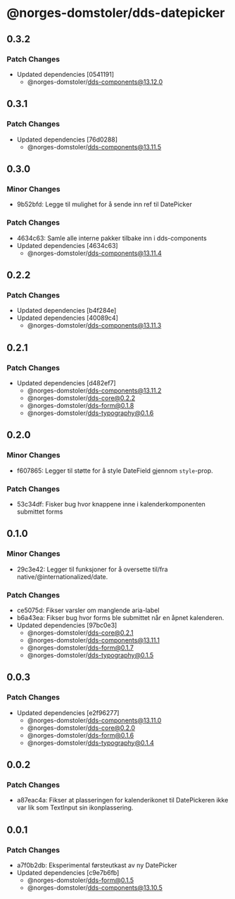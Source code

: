 # @norges-domstoler/dds-datepicker

## 0.3.2

### Patch Changes

- Updated dependencies [0541191]
  - @norges-domstoler/dds-components@13.12.0

## 0.3.1

### Patch Changes

- Updated dependencies [76d0288]
  - @norges-domstoler/dds-components@13.11.5

## 0.3.0

### Minor Changes

- 9b52bfd: Legge til mulighet for å sende inn ref til DatePicker

### Patch Changes

- 4634c63: Samle alle interne pakker tilbake inn i dds-components
- Updated dependencies [4634c63]
  - @norges-domstoler/dds-components@13.11.4

## 0.2.2

### Patch Changes

- Updated dependencies [b4f284e]
- Updated dependencies [40089c4]
  - @norges-domstoler/dds-components@13.11.3

## 0.2.1

### Patch Changes

- Updated dependencies [d482ef7]
  - @norges-domstoler/dds-components@13.11.2
  - @norges-domstoler/dds-core@0.2.2
  - @norges-domstoler/dds-form@0.1.8
  - @norges-domstoler/dds-typography@0.1.6

## 0.2.0

### Minor Changes

- f607865: Legger til støtte for å style DateField gjennom `style`-prop.

### Patch Changes

- 53c34df: Fisker bug hvor knappene inne i kalenderkomponenten submittet forms

## 0.1.0

### Minor Changes

- 29c3e42: Legger til funksjoner for å oversette til/fra native/@internationalized/date.

### Patch Changes

- ce5075d: Fikser varsler om manglende aria-label
- b6a43ea: Fikser bug hvor forms ble submittet når en åpnet kalenderen.
- Updated dependencies [97bc0e3]
  - @norges-domstoler/dds-core@0.2.1
  - @norges-domstoler/dds-components@13.11.1
  - @norges-domstoler/dds-form@0.1.7
  - @norges-domstoler/dds-typography@0.1.5

## 0.0.3

### Patch Changes

- Updated dependencies [e2f96277]
  - @norges-domstoler/dds-components@13.11.0
  - @norges-domstoler/dds-core@0.2.0
  - @norges-domstoler/dds-form@0.1.6
  - @norges-domstoler/dds-typography@0.1.4

## 0.0.2

### Patch Changes

- a87eac4a: Fikser at plasseringen for kalenderikonet til DatePickeren ikke var lik som TextInput sin ikonplassering.

## 0.0.1

### Patch Changes

- a7f0b2db: Eksperimental førsteutkast av ny DatePicker
- Updated dependencies [c9e7b6fb]
  - @norges-domstoler/dds-form@0.1.5
  - @norges-domstoler/dds-components@13.10.5
